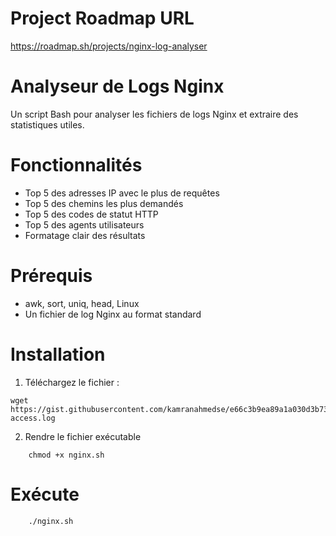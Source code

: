 # Project Roadmap URL

https://roadmap.sh/projects/nginx-log-analyser

# Analyseur de Logs Nginx

Un script Bash pour analyser les fichiers de logs Nginx et extraire des statistiques utiles.

# Fonctionnalités

- Top 5 des adresses IP avec le plus de requêtes
- Top 5 des chemins les plus demandés
- Top 5 des codes de statut HTTP
- Top 5 des agents utilisateurs
- Formatage clair des résultats

# Prérequis

- awk, sort, uniq, head, Linux
- Un fichier de log Nginx au format standard

# Installation

1. Téléchargez le fichier :
```
wget https://gist.githubusercontent.com/kamranahmedse/e66c3b9ea89a1a030d3b739eeeef22d0/raw/77fb3ac837a73c4f0206e78a236d885590b7ae35/nginx-access.log
```

2. Rendre le fichier exécutable

```
    chmod +x nginx.sh
```

# Exécute

```
    ./nginx.sh

```